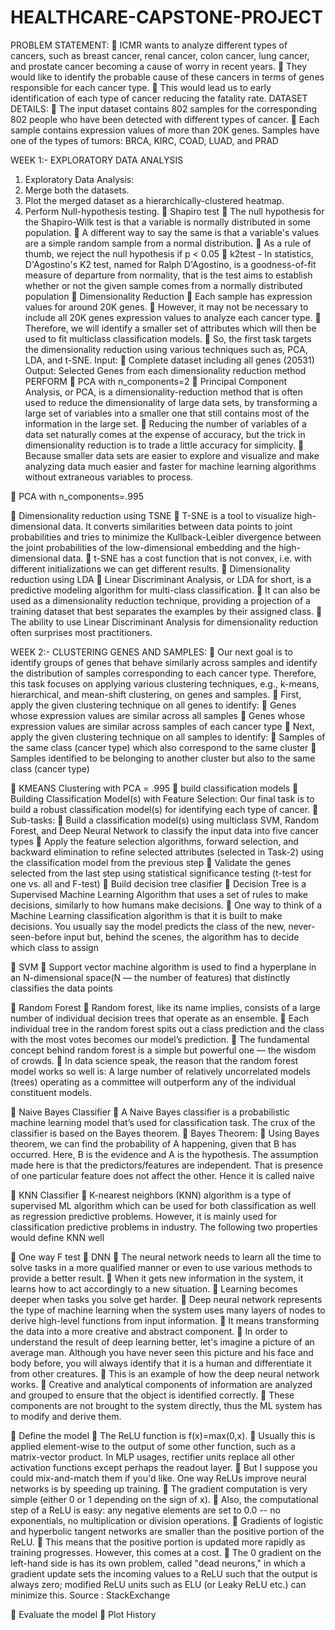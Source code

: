 # HEALTHCARE-CAPSTONE-PROJECT
PROBLEM STATEMENT:
	ICMR wants to analyze different types of cancers, such as breast cancer, renal cancer, colon cancer, lung cancer, and prostate cancer becoming a cause of worry in recent years.
	 They would like to identify the probable cause of these cancers in terms of genes responsible for each cancer type. 
	This would lead us to early identification of each type of cancer reducing the fatality rate.
DATASET DETAILS:
	The input dataset contains 802 samples for the corresponding 802 people who have been detected with different types of cancer.
	 Each sample contains expression values of more than 20K genes. Samples have one of the types of tumors: BRCA, KIRC, COAD, LUAD, and PRAD

WEEK 1:- EXPLORATORY DATA ANALYSIS
1.	Exploratory Data Analysis:
2.	Merge both the datasets.
3.	Plot the merged dataset as a hierarchically-clustered heatmap.
4.	Perform Null-hypothesis testing.
	Shapiro test
	The null hypothesis for the Shapiro-Wilk test is that a variable is normally distributed in some population. 
	A different way to say the same is that a variable's values are a simple random sample from a normal distribution. 
	As a rule of thumb, we reject the null hypothesis if p < 0.05
	k2test - In statistics, D'Agostino's K2 test, named for Ralph D'Agostino, is a goodness-of-fit measure of departure from normality, that is the test aims to establish whether or not the given sample comes from a normally distributed population
	Dimensionality Reduction
	Each sample has expression values for around 20K genes. 
	However, it may not be necessary to include all 20K genes expression values to analyze each cancer type. 
	Therefore, we will identify a smaller set of attributes which will then be used to fit multiclass classification models. 
	So, the first task targets the dimensionality reduction using various techniques such as, PCA, LDA, and t-SNE. Input:
	 Complete dataset including all genes (20531) Output: Selected Genes from each dimensionality reduction method
PERFORM 
	PCA with n_components=2
	Principal Component Analysis, or PCA, is a dimensionality-reduction method that is often used to reduce the dimensionality of large data sets, by transforming a large set of variables into a smaller one that still contains most of the information in the large set.
	Reducing the number of variables of a data set naturally comes at the expense of accuracy, but the trick in dimensionality reduction is to trade a little accuracy for simplicity. 
	Because smaller data sets are easier to explore and visualize and make analyzing data much easier and faster for machine learning algorithms without extraneous variables to process.
  
	PCA with n_components=.995

	Dimensionality reduction using TSNE
	T-SNE is a tool to visualize high-dimensional data. It converts similarities between data points to joint probabilities and tries to minimize the Kullback-Leibler divergence between the joint probabilities of the low-dimensional embedding and the high-dimensional data. 
	t-SNE has a cost function that is not convex, i.e. with different initializations we can get different results.
	Dimensionality reduction using LDA
	Linear Discriminant Analysis, or LDA for short, is a predictive modeling algorithm for multi-class classification.
	 It can also be used as a dimensionality reduction technique, providing a projection of a training dataset that best separates the examples by their assigned class. 
	The ability to use Linear Discriminant Analysis for dimensionality reduction often surprises most practitioners.

WEEK 2:- CLUSTERING GENES AND SAMPLES:
	Our next goal is to identify groups of genes that behave similarly across samples and identify the distribution of samples corresponding to each cancer type. Therefore, this task focuses on applying various clustering techniques, e.g., k-means, hierarchical, and mean-shift clustering, on genes and samples.
	First, apply the given clustering technique on all genes to identify:
	Genes whose expression values are similar across all samples
	Genes whose expression values are similar across samples of each cancer type
	Next, apply the given clustering technique on all samples to identify:
	Samples of the same class (cancer type) which also correspond to the same cluster
	Samples identified to be belonging to another cluster but also to the same class (cancer type)


	KMEANS Clustering with PCA = .995
	build classification models
	Building Classification Model(s) with Feature Selection:
Our final task is to build a robust classification model(s) for identifying each type of cancer.
	Sub-tasks:
	Build a classification model(s) using multiclass SVM, Random Forest, and Deep Neural Network to classify the input data into five cancer types
	Apply the feature selection algorithms, forward selection, and backward elimination to refine selected attributes (selected in Task-2) using the classification model from the previous step
	Validate the genes selected from the last step using statistical significance testing (t-test for one vs. all and F-test)
	Build decision tree clasifier
	Decision Tree is a Supervised Machine Learning Algorithm that uses a set of rules to make decisions, similarly to how humans make decisions. 
	One way to think of a Machine Learning classification algorithm is that it is built to make decisions. You usually say the model predicts the class of the new, never-seen-before input but, behind the scenes, the algorithm has to decide which class to assign


	SVM
	Support vector machine algorithm is used to find a hyperplane in an N-dimensional space(N — the number of features) that distinctly classifies the data points


	Random Forest
	Random forest, like its name implies, consists of a large number of individual decision trees that operate as an ensemble.
	 Each individual tree in the random forest spits out a class prediction and the class with the most votes becomes our model’s prediction. 
	The fundamental concept behind random forest is a simple but powerful one — the wisdom of crowds. 
	In data science speak, the reason that the random forest model works so well is: A large number of relatively uncorrelated models (trees) operating as a committee will outperform any of the individual constituent models.




	Naive Bayes Classifier
	A Naive Bayes classifier is a probabilistic machine learning model that’s used for classification task. The crux of the classifier is based on the Bayes theorem.
	Bayes Theorem:
	Using Bayes theorem, we can find the probability of A happening, given that B has occurred. Here, B is the evidence and A is the hypothesis. The assumption made here is that the predictors/features are independent. That is presence of one particular feature does not affect the other. Hence it is called naive

	KNN Classifier
	K-nearest neighbors (KNN) algorithm is a type of supervised ML algorithm which can be used for both classification as well as regression predictive problems. However, it is mainly used for classification predictive problems in industry. The following two properties would define KNN well

	One way F test
	DNN
	The neural network needs to learn all the time to solve tasks in a more qualified manner or even to use various methods to provide a better result.
	 When it gets new information in the system, it learns how to act accordingly to a new situation.
	Learning becomes deeper when tasks you solve get harder. 
	Deep neural network represents the type of machine learning when the system uses many layers of nodes to derive high-level functions from input information.
	 It means transforming the data into a more creative and abstract component.
	In order to understand the result of deep learning better, let's imagine a picture of an average man. Although you have never seen this picture and his face and body before, you will always identify that it is a human and differentiate it from other creatures. 
	This is an example of how the deep neural network works. 
	Creative and analytical components of information are analyzed and grouped to ensure that the object is identified correctly. 
	These components are not brought to the system directly, thus the ML system has to modify and derive them.







	Define the model
	The ReLU function is f(x)=max(0,x). 
	Usually this is applied element-wise to the output of some other function, such as a matrix-vector product. In MLP usages, rectifier units replace all other activation functions except perhaps the readout layer.
	 But I suppose you could mix-and-match them if you'd like. One way ReLUs improve neural networks is by speeding up training. 
	The gradient computation is very simple (either 0 or 1 depending on the sign of x). 
	Also, the computational step of a ReLU is easy: any negative elements are set to 0.0 -- no exponentials, no multiplication or division operations. 
	Gradients of logistic and hyperbolic tangent networks are smaller than the positive portion of the ReLU. 
	This means that the positive portion is updated more rapidly as training progresses. However, this comes at a cost. 
	The 0 gradient on the left-hand side is has its own problem, called "dead neurons," in which a gradient update sets the incoming values to a ReLU such that the output is always zero; modified ReLU units such as ELU (or Leaky ReLU etc.) can minimize this. Source : StackExchange

	Evaluate the model
	Plot History

